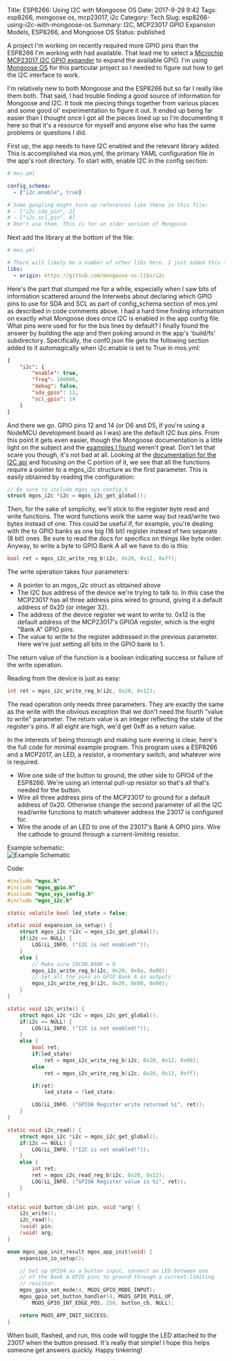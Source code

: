 Title: ESP8266: Using I2C with Mongoose OS
Date: 2017-9-29 9:42
Tags: esp8266, mongoose os, mcp23017, i2c
Category: Tech
Slug: esp8266-using-i2c-with-mongoose-os
Summary: I2C, MCP23017 GPIO Expansion Models, ESP8266, and Mongoose OS
Status: published

A project I'm working on recently required more GPIO pins than the ESP8266 I'm working with had
available. That lead me to select a 
[Microchip MCP23017 I2C GPIO expander](http://www.microchip.com/wwwproducts/en/MCP23017) to expand
the available GPIO. I'm using [Mongoose OS](http://www.mongoose-os.com) for this particular project
so I needed to figure out how to get the I2C interface to work.

I'm relatively new to both Mongoose and the ESP8266 but so far I really like them both. That said, I
had trouble finding a good source of information for Mongoose and I2C. It took me piecing things
together from various places and some good ol' experimentation to figure it out. It ended up being
far easier than I thought once I got all the pieces lined up so I'm documenting it here so that it's
a resource for myself and anyone else who has the same problems or questions I did.

First up, the app needs to have I2C enabled and the relevant library added. This is accomplished via
mos.yml, the primary YAML configuration file in the app's root directory. To start with, enable I2C
in the config section:

```yaml
# mos.yml

config_schema:
  - ["i2c.enable", true]

# Some googling might turn up references like these in this file:
# - ["i2c.sda_pin", 2]
# - ["i2c.scl_pin", 0]
# Don't use them. This is for an older version of Mongoose.
```

Next add the library at the bottom of the file:

```yaml
# mos.yml

# There will likely be a number of other libs here. I just added this line to the bottom.
libs:
  - origin: https://github.com/mongoose-os-libs/i2c
```

Here's the part that stumped me for a while, especially when I saw bits of information scattered
around the Interwebs about declaring which GPIO pins to use for SDA and SCL as part of config_schema
section of mos.yml as described in code comments above. I had a hard time finding information on
exactly what Mongoose does once I2C is enabled in the app config file. What pins were used for for
the bus lines by default? I finally found the answer by building the app and then poking around in
the app's 'build/fs' subdirectory. Specifically, the conf0.json file gets the following section added
to it automagically when i2c.enable is set to True in mos.yml:

```json
{
    "i2c": {
        "enable": true, 
        "freq": 100000, 
        "debug": false, 
        "sda_gpio": 12, 
        "scl_gpio": 14
    }
}
```

And there we go. GPIO pins 12 and 14 (or D6 and D5, if you're using a NodeMCU development board as
I was) are the default I2C bus pins. From this point it gets even easier, though the Mongoose
documentation is a little light on the subject and the [examples I found](https://github.com/cesanta/mongoose-os/blob/master/fw/examples/c_mqtt/src/main.c) weren't great. Don't let that scare you though, it's not bad at all. Looking at the
[documentation for the I2C api](https://mongoose-os.com/docs/libraries/hardware/i2c.html) and
focusing on the C portion of it, we see that all the functions require a pointer to a mgos_i2c
structure as the first parameter. This is easily obtained by reading the configuration:

```c
// Be sure to include mgos_sys_config.h
struct mgos_i2c *i2c = mgos_i2c_get_global();
```

Then, for the sake of simplicity, we'll stick to the register byte read and write functions. The
word functions work the same way but read/write two bytes instead of one. This could be useful if,
for example, you're dealing with the to GPIO banks as one big (16 bit) register instead of two
separate (8 bit) ones.  Be sure to read the docs for specifics on things like byte order. Anyway,
to write a byte to GPIO Bank A all we have to do is this:

```c
bool ret = mgos_i2c_write_reg_b(i2c, 0x20, 0x12, 0xff);
```

The write operation takes four parameters:

* A pointer to an mgos_i2c struct as obtained above
* The I2C bus address of the device we're trying to talk to. In this case the MCP23017 has all
  three address pins wired to ground, giving it a default address of 0x20 (or integer 32).
* The address of the device register we want to write to. 0x12 is the default address of the
  MCP23017's GPIOA register, which is the eight "Bank A" GPIO pins.
* The value to write to the register addressed in the previous parameter. Here we're just setting
  all bits in the GPIO bank to 1.

The return value of the function is a boolean indicating success or failure of the write operation.

Reading from the device is just as easy:

```c
int ret = mgos_i2c_write_reg_b(i2c, 0x20, 0x12);
```

The read operation only needs three parameters. They are exactly the same as the write with the
obvious exception that we don't need the fourth "value to write" parameter. The return value is an
integer reflecting the state of the register's pins. If all eight are high, we'd get 0xff as a
return value.

In the interests of being thorough and making sure evering is clear, here's the full code for minimal
example program. This program uses a ESP8266 and a MCP2017, an LED, a resistor, a momentary switch,
and whatever wire is required.

* Wire one side of the button to ground, the other side to GPIO4 of the ESP8266. We're using an
  internal pull-up resistor so that's all that's needed for the button.
* Wire all three address pins of the MCP23017 to ground for a default address of 0x20. Otherwise
  change the second parameter of all the I2C read/write functions to match whatever address the
  23017 is configured for.
* Wire the anode of an LED to one of the 23017's Bank A GPIO pins. Wire the cathode to ground
  through a current-limiting resistor. 

Example schematic:  
![Example Schematic]({attach}../images/ESP_MCP_I2C_Schematic.png)  

Code:

```c
#include "mgos.h"
#include "mgos_gpio.h"
#include "mgos_sys_config.h"
#include "mgos_i2c.h"

static volatile bool led_state = false;

static void expansion_io_setup() {
    struct mgos_i2c *i2c = mgos_i2c_get_global();
    if(i2c == NULL) {
        LOG(LL_INFO, ("I2C is not enabled!"));
    }
    else {
        // Make sure IOCON.BANK = 0
        mgos_i2c_write_reg_b(i2c, 0x20, 0x0a, 0x00);
        // Set all the pins in GPIO Bank A as outputs
        mgos_i2c_write_reg_b(i2c, 0x20, 0x00, 0x00);
    }
}

static void i2c_write() {
    struct mgos_i2c *i2c = mgos_i2c_get_global();
    if(i2c == NULL) {
        LOG(LL_INFO, ("I2C is not enabled!"));
    }
    else {
        bool ret;
        if(led_state)
            ret = mgos_i2c_write_reg_b(i2c, 0x20, 0x12, 0x00);
        else
            ret = mgos_i2c_write_reg_b(i2c, 0x20, 0x12, 0xff);

        if(ret)
            led_state = !led_state;

        LOG(LL_INFO, ("GPIOA Register write returned %i", ret));
    }
}

static void i2c_read() {
    struct mgos_i2c *i2c = mgos_i2c_get_global();
    if(i2c == NULL) {
        LOG(LL_INFO, ("I2C is not enabled!"));
    }
    else {
        int ret;
        ret = mgos_i2c_read_reg_b(i2c, 0x20, 0x12);
        LOG(LL_INFO, ("GPIOA Register value is %i", ret));
    }
}

static void button_cb(int pin, void *arg) {
    i2c_write();
    i2c_read();
    (void) pin;
    (void) arg;
}

enum mgos_app_init_result mgos_app_init(void) {
    expansion_io_setup();

    // Set up GPIO4 as a button input, connect an LED between one
    // of the Bank A GPIO pins to ground through a current-limiting
    // resistor.
    mgos_gpio_set_mode(4, MGOS_GPIO_MODE_INPUT);
    mgos_gpio_set_button_handler(4, MGOS_GPIO_PULL_UP,
        MGOS_GPIO_INT_EDGE_POS, 250, button_cb, NULL);

    return MGOS_APP_INIT_SUCCESS;
}
```
When built, flashed, and run, this code will toggle the LED attached to the 23017 when the button
pressed. It's really that simple! I hope this helps someone get answers quickly. Happy tinkering!
